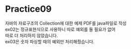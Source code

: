 # Practice09
자바의 자료구조의 Collection에 대한 예제 PDF를 java파일로 작성  
ex02는 정규표현식으로 사용하니 따로 예외를 둘 필요가 없어  
따로 더 처리하지 않았습니다.  
ex03은 숫자 파싱할 때의 예외만 처리해줬습니다.
